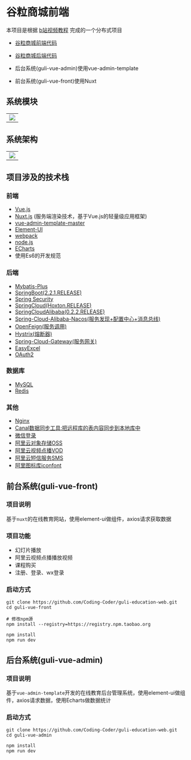 # 谷粒商城前端

本项目是根据 [b站视频教程](https://www.bilibili.com/video/BV1y7411y7am) 完成的一个分布式项目

- [谷粒商城前端代码](https://github.com/Coding-Coder/guli-education-web)
- [谷粒商城后端代码](https://github.com/Coding-Coder/guli-education)

- 后台系统(guli-vue-admin)使用vue-admin-template
- 前台系统(guli-vue-front)使用Nuxt

## 系统模块
<table>
    <tr>
        <td><img src="https://img-blog.csdnimg.cn/20200314174755805.png?x-oss-process=image/watermark,type_ZmFuZ3poZW5naGVpdGk,shadow_10,text_aHR0cHM6Ly9ibG9nLmNzZG4ubmV0L2JhaWR1XzMzMjY3MDc5,size_16,color_FFFFFF,t_70"/>
      	</td>
    </tr>        
</table>

## 系统架构  
<table>
   <tr>
       <td><img src="https://img-blog.csdnimg.cn/20200314174813599.png?x-oss-process=image/watermark,type_ZmFuZ3poZW5naGVpdGk,shadow_10,text_aHR0cHM6Ly9ibG9nLmNzZG4ubmV0L2JhaWR1XzMzMjY3MDc5,size_16,color_FFFFFF,t_70"/></td>
   </tr>        
</table>

## 项目涉及的技术栈

### 前端
- [Vue.js](https://cn.vuejs.org/)
- [Nuxt.js](https://nuxtjs.org/) (服务端渲染技术，基于Vue.js的轻量级应用框架)
- [vue-admin-template-master](https://github.com/aoaoms/vue-admin-template-master)
- [Element-UI](https://element.eleme.cn/#/zh-CN/component/layout)
- [webpack](https://webpack.docschina.org/)
- [node.js](https://nodejs.org/zh-cn/)
- [ECharts](https://echarts.apache.org/)
- 使用Es6的开发规范

### 后端
- [Mybatis-Plus](https://mp.baomidou.com/)
- [SpringBoot(2.2.1.RELEASE)](https://spring.io/projects/spring-boot/)
- [Spring Security](https://spring.io/projects/spring-cloud-security)
- [SpringCloud(Hoxton.RELEASE)](https://www.springcloud.cc/spring-reference.html)
- [SpringCloudAlibaba(0.2.2.RELEASE)](https://spring.io/projects/spring-cloud-alibaba)
- [Spring-Cloud-Alibaba-Nacos(服务发现+配置中心+消息总线)](https://nacos.io/zh-cn/index.html)
- [OpenFeign(服务调用)](https://spring.io/projects/spring-cloud-openfeign)
- [Hystrix(熔断器)](https://cloud.spring.io/spring-cloud-static/spring-cloud-netflix/1.3.5.RELEASE/single/spring-cloud-netflix.html#_circuit_breaker_hystrix_clients)
- [Spring-Cloud-Gateway(服务网关)](https://spring.io/projects/spring-cloud-gateway)
- [EasyExcel](https://www.yuque.com/easyexcel/doc/easyexcel)
- [OAuth2](https://oauth.net/2/)

### 数据库
- [MySQL](https://www.mysql.com/)
- [Redis](https://redis.io/)

### 其他
- [Nginx](http://nginx.org/)
- [Canal数据同步工具:把远程库的表内容同步到本地库中](https://github.com/alibaba/canal)
- [微信登录](https://open.weixin.qq.com/)
- [阿里云对象存储OSS](https://help.aliyun.com/document_detail/32008.htm?spm=a2c4g.11186623.2.6.4d4df2eeAielrM#concept-32008-zh)
- [阿里云视频点播VOD](https://help.aliyun.com/document_detail/57756.htm?spm=a2c4g.11186623.2.44.54d779ddQ3RkV9#multiTask1210)
- [阿里云短信服务SMS](https://help.aliyun.com/document_detail/102715.html?spm=5176.8195934.J_5834642020.6.61de4378h4ADZX)
- [阿里图标库iconfont](https://www.iconfont.cn/?spm=a313x.7781069.1998910419.d4d0a486a)

## 前台系统(guli-vue-front)
### 项目说明
基于`nuxt`的在线教育网站，使用element-ui做组件，axios请求获取数据

### 项目功能
- 幻灯片播放
- 阿里云视频点播播放视频
- 课程购买
- 注册、登录、wx登录

### 启动方式
```shell
git clone https://github.com/Coding-Coder/guli-education-web.git
cd guli-vue-front

# 修改npm源
npm install --registry=https://registry.npm.taobao.org

npm install
npm run dev
```

## 后台系统(guli-vue-admin)
### 项目说明
基于`vue-admin-template`开发的在线教育后台管理系统，使用element-ui做组件，axios请求数据，使用Echarts做数据统计

### 启动方式
```shell
git clone https://github.com/Coding-Coder/guli-education-web.git
cd guli-vue-admin

npm install
npm run dev
```
